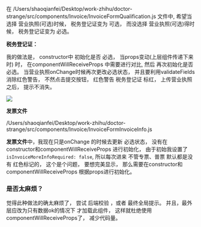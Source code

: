 在  /Users/shaoqianfei/Desktop/work-zhihu/doctor-strange/src/components/Invoice/InvoiceFormQualification.js  文件中,  希望当选择 营业执照(可选)时候， 税务登记证变为 可选，  而没选择 营业执照(可选)得时候， 税务登记证变为 必选。



**税务登记证：** 

我的做法是， constructor中 初始化是否 必选， 当props变动(上层组件传递下来时) 时， 在componentWillReceiveProps 中需要进行对比, 然后 再次初始化是否必选。  当营业执照onChange时候再次更改必选状态， 并且要利用validateFields消除红色警告， 不然点击提交按钮， 红色警告 税务登记证 标红， 上传营业执照之后， 提示不消失。



![](http://owbd0ue91.bkt.clouddn.com/WX20180623-115458@2x.png) 







**发票文件**

/Users/shaoqianfei/Desktop/work-zhihu/doctor-strange/src/components/Invoice/InvoiceFormInvoiceInfo.js

**发票文件**中，我现在只是onChange 的时候去更新 必选状态， 没有在constructor和componentWillReceiveProps 进行初始化，  由于初始我设置了 `isInvoiceMoreInfoRequired: false`,   所以每次进来 不管专票、普票 默认都是没有 红色标记的， 这个是个问题， 要想完美显示， 那么需要在constructor和componentWillReceiveProps 根据props进行初始化。 





###  是否太麻烦？

觉得此种做法的确太麻烦了， 尝试 后端校验 ，或者 最终全局提示。  并且，最外层应改为只有数据ok的情况下 才加载此组件， 这样就杜绝使用 componentWillReceiveProps了， 减少代码量。